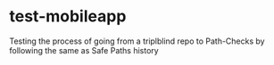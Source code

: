 # test-mobileapp
Testing the process of going from a triplblind repo to Path-Checks by following the same as Safe Paths history
